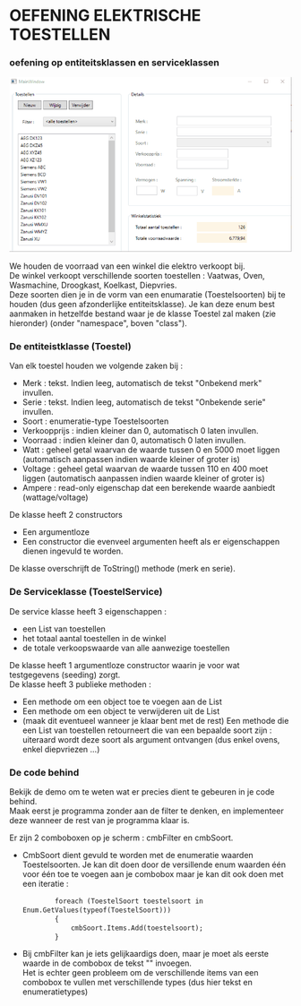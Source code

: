 # OEFENING ELEKTRISCHE TOESTELLEN  
### oefening op entiteitsklassen en serviceklassen  

![alt text](/assets/demo.gif)

We houden de voorraad van een winkel die elektro verkoopt bij.  
De winkel verkoopt verschillende soorten toestellen : Vaatwas, Oven, Wasmachine, Droogkast, Koelkast, Diepvries.  
Deze soorten dien je in de vorm van een enumaratie (Toestelsoorten) bij te houden (dus geen afzonderlijke entiteitsklasse).  Je kan deze enum best aanmaken in hetzelfde bestand waar je de klasse Toestel zal maken (zie hieronder) (onder "namespace", boven "class").  

### De entiteistklasse  (Toestel)
Van elk toestel houden we volgende zaken bij :    
  * Merk : tekst.  Indien leeg, automatisch de tekst "Onbekend merk" invullen.  
  * Serie : tekst.  Indien leeg, automatisch de tekst "Onbekende serie" invullen.  
  * Soort : enumeratie-type Toestelsoorten  
  * Verkoopprijs : indien kleiner dan 0, automatisch 0 laten invullen.  
  * Voorraad : indien kleiner dan 0, automatisch 0 laten invullen.   
  * Watt : geheel getal waarvan de waarde tussen 0 en 5000 moet liggen (automatisch aanpassen indien waarde kleiner of groter is)  
  * Voltage : geheel getal waarvan de waarde tussen 110 en 400 moet liggen (automatisch aanpassen indien waarde kleiner of groter is)  
  * Ampere : read-only eigenschap dat een berekende waarde aanbiedt (wattage/voltage)  

De klasse heeft 2 constructors
  * Een argumentloze
  * Een constructor die evenveel argumenten heeft als er eigenschappen dienen ingevuld te worden.

De klasse overschrijft de ToString() methode (merk en serie).  

### De Serviceklasse  (ToestelService)    
De service klasse heeft 3 eigenschappen :   
  * een List van toestellen  
  * het totaal aantal toestellen in de winkel  
  * de totale verkoopswaarde van alle aanwezige toestellen   

De klasse heeft 1 argumentloze constructor waarin je voor wat testgegevens (seeding) zorgt.  
De klasse heeft 3 publieke methoden :  
  * Een methode om een object toe te voegen aan de List  
  * Een methode om een object te verwijderen uit de List  
  * (maak dit eventueel wanneer je klaar bent met de rest) Een methode die een List van toestellen retourneert die van een bepaalde soort zijn : uiteraard wordt deze soort als argument ontvangen (dus enkel ovens, enkel diepvriezen ...)  
  
### De code behind  
Bekijk de demo om te weten wat er precies dient te gebeuren in je code behind.  
Maak eerst je programma zonder aan de filter te denken, en implementeer deze wanneer de rest van je programma klaar is.  
  
Er zijn 2 comboboxen op je scherm : cmbFilter en cmbSoort.  
  * CmbSoort dient gevuld te worden met de enumeratie waarden Toestelsoorten.  Je kan dit doen door de versillende enum waarden één voor één toe te voegen aan je combobox maar je kan dit ook doen met een iteratie :   
    ```
            foreach (ToestelSoort toestelsoort in Enum.GetValues(typeof(ToestelSoort)))
            {
                cmbSoort.Items.Add(toestelsoort);
            }
    ```
  * Bij cmbFilter kan je iets gelijkaardigs doen, maar je moet als eerste waarde in de combobox de tekst "<alle toestellen>" invoegen.  
    Het is echter geen probleem om de verschillende items van een combobox te vullen met verschillende types (dus hier tekst en enumeratietypes)


  


